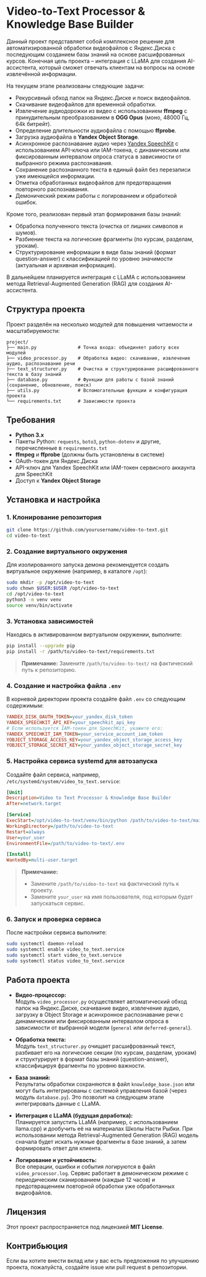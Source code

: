 # Video-to-Text Processor & Knowledge Base Builder

Данный проект представляет собой комплексное решение для автоматизированной обработки видеофайлов с Яндекс.Диска с последующим созданием базы знаний на основе расшифрованных курсов. Конечная цель проекта – интеграция с LLaMA для создания AI-ассистента, который сможет отвечать клиентам на вопросы на основе извлечённой информации.

На текущем этапе реализованы следующие задачи:
- Рекурсивный обход папок на Яндекс.Диске и поиск видеофайлов.
- Скачивание видеофайлов для временной обработки.
- Извлечение аудиодорожки из видео с использованием **ffmpeg** с принудительным преобразованием в **OGG Opus** (моно, 48000 Гц, 64k битрейт).
- Определение длительности аудиофайла с помощью **ffprobe**.
- Загрузка аудиофайла в **Yandex Object Storage**.
- Асинхронное распознавание аудио через [Yandex SpeechKit](https://cloud.yandex.ru/services/speechkit) с использованием API-ключа или IAM-токена, с динамическим или фиксированным интервалом опроса статуса в зависимости от выбранного режима распознавания.
- Сохранение распознанного текста в единый файл без перезаписи уже имеющейся информации.
- Отметка обработанных видеофайлов для предотвращения повторного распознавания.
- Демонический режим работы с логированием и обработкой ошибок.

Кроме того, реализован первый этап формирования базы знаний:
- Обработка полученного текста (очистка от лишних символов и шумов).
- Разбиение текста на логические фрагменты (по курсам, разделам, урокам).
- Структурирование информации в виде базы знаний (формат question-answer) с классификацией по уровню значимости (актуальная и архивная информация).

В дальнейшем планируется интеграция с LLaMA с использованием метода Retrieval-Augmented Generation (RAG) для создания AI-ассистента.

## Структура проекта

Проект разделён на несколько модулей для повышения читаемости и масштабируемости:

```
project/
├── main.py               # Точка входа: объединяет работу всех модулей
├── video_processor.py    # Обработка видео: скачивание, извлечение аудио, распознавание речи
├── text_structurer.py    # Очистка и структурирование расшифрованного текста в базу знаний
├── database.py           # Функции для работы с базой знаний (сохранение, обновление, поиск)
├── utils.py              # Вспомогательные функции и конфигурация проекта
└── requirements.txt      # Зависимости проекта
```

## Требования

- **Python 3.x**
- Пакеты Python: `requests`, `boto3`, `python-dotenv` и другие, перечисленные в `requirements.txt`
- **ffmpeg** и **ffprobe** (должны быть установлены в системе)
- OAuth-токен для Яндекс.Диска
- API-ключ для Yandex SpeechKit или IAM-токен сервисного аккаунта для SpeechKit
- Доступ к **Yandex Object Storage**

## Установка и настройка

### 1. Клонирование репозитория

```bash
git clone https://github.com/yourusername/video-to-text.git
cd video-to-text
```

### 2. Создание виртуального окружения

Для изолированного запуска демона рекомендуется создать виртуальное окружение (например, в каталоге `/opt`):

```bash
sudo mkdir -p /opt/video-to-text
sudo chown $USER:$USER /opt/video-to-text
cd /opt/video-to-text
python3 -m venv venv
source venv/bin/activate
```

### 3. Установка зависимостей

Находясь в активированном виртуальном окружении, выполните:

```bash
pip install --upgrade pip
pip install -r /path/to/video-to-text/requirements.txt
```

> **Примечание:** Замените `/path/to/video-to-text/` на фактический путь к репозиторию.

### 4. Создание и настройка файла `.env`

В корневой директории проекта создайте файл `.env` со следующим содержимым:

```ini
YANDEX_DISK_OAUTH_TOKEN=your_yandex_disk_token
YANDEX_SPEECHKIT_API_KEY=your_speechkit_api_key
# Если используется IAM-токен для SpeechKit, укажите его:
YANDEX_SPEECHKIT_IAM_TOKEN=your_service_account_iam_token
YOBJECT_STORAGE_ACCESS_KEY=your_yandex_object_storage_access_key
YOBJECT_STORAGE_SECRET_KEY=your_yandex_object_storage_secret_key
```

### 5. Настройка сервиса systemd для автозапуска

Создайте файл сервиса, например, `/etc/systemd/system/video_to_text.service`:

```ini
[Unit]
Description=Video to Text Processor & Knowledge Base Builder
After=network.target

[Service]
ExecStart=/opt/video-to-text/venv/bin/python /path/to/video-to-text/main.py
WorkingDirectory=/path/to/video-to-text
Restart=always
User=your_user
EnvironmentFile=/path/to/video-to-text/.env

[Install]
WantedBy=multi-user.target
```

> **Примечание:**  
> - Замените `/path/to/video-to-text` на фактический путь к проекту.  
> - Замените `your_user` на имя пользователя, под которым будет запускаться сервис.

### 6. Запуск и проверка сервиса

После настройки сервиса выполните:

```bash
sudo systemctl daemon-reload
sudo systemctl enable video_to_text.service
sudo systemctl start video_to_text.service
sudo systemctl status video_to_text.service
```

## Работа проекта

- **Видео-процессор:**  
  Модуль `video_processor.py` осуществляет автоматический обход папок на Яндекс.Диске, скачивание видео, извлечение аудио, загрузку в Object Storage и асинхронное распознавание речи с динамическим или фиксированным интервалом опроса в зависимости от выбранной модели (`general` или `deferred-general`).

- **Обработка текста:**  
  Модуль `text_structurer.py` очищает расшифрованный текст, разбивает его на логические секции (по курсам, разделам, урокам) и структурирует в формат базы знаний (question-answer), классифицируя фрагменты по уровню важности.

- **База знаний:**  
  Результаты обработки сохраняются в файл `knowledge_base.json` или могут быть интегрированы с системой управления базой (через модуль `database.py`). Это позволит на следующем этапе интегрировать данные с LLaMA.

- **Интеграция с LLaMA (будущая доработка):**  
  Планируется запустить LLaMA (например, с использованием llama.cpp) и дообучить её на материалах Школы Насти Рыбки. При использовании метода Retrieval-Augmented Generation (RAG) модель сначала будет искать нужные фрагменты в базе знаний, а затем формировать ответ для клиента.

- **Логирование и устойчивость:**  
  Все операции, ошибки и события логируются в файл `video_processor.log`. Сервис работает в демоническом режиме с периодическим сканированием (каждые 12 часов) и предотвращением повторной обработки уже обработанных видеофайлов.

## Лицензия

Этот проект распространяется под лицензией **MIT License**.

## Контрибьюция

Если вы хотите внести вклад или у вас есть предложения по улучшению проекта, пожалуйста, создайте issue или pull request в репозитории.